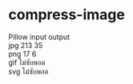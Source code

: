 # compress-image



Pillow	input		output<br>
jpg		213			35<br>
png		17			6<br>
gif		ไม่ซับพอต<br>
svg		ไม่ซับพอต<br>